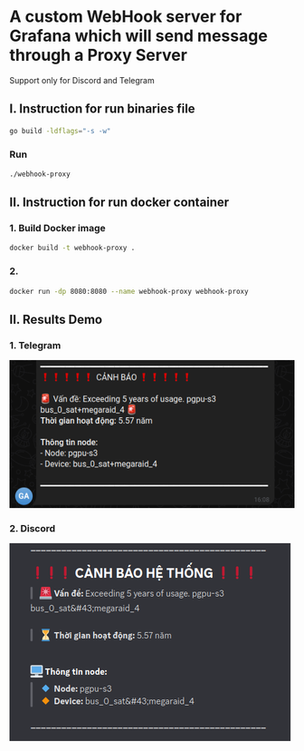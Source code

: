 # A custom WebHook server for Grafana which will send message through a Proxy Server

Support only for Discord and Telegram

## I. Instruction for run binaries file
```bash
go build -ldflags="-s -w"
```

### Run
```bash
./webhook-proxy
```

## II. Instruction for run docker container

### 1. Build Docker image
```bash
docker build -t webhook-proxy .
```

### 2.
```bash
docker run -dp 8080:8080 --name webhook-proxy webhook-proxy

```

## II. Results Demo

### 1. Telegram
![TELEGRAM NOTIFY](screenshot/telegram-notify.png)

### 2. Discord
![DISCORD NOTIFY](screenshot/discord-notify.png)
